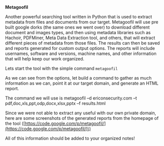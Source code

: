 **Metagoofil**

Another powerful searching tool written in Python that is used to extract metadata from files and documents from our target. Metagoofil will use pre built google dorks \(the same ones we went over\) to download different document and images types, and then using metadata libraries such as Hachoir, PDFMiner, Meta Data Extraction tool, and others, that will extract different pieces of metadata from those files. The results can then be saved and reports generated for custom output options. The reports will include usernames, software and versions, machine names, and other information that will help keep our work organized.

Lets start the tool with the simple command `metagoofil`

As we can see from the options, let build a command to gather as much information as we can, point it at our target domain, and generate an HTML report.

The command we will use is metagoofil –d ericonsecurity.com –t pdf,doc,xls,ppt,odp,docx,xlsx,pptx –f results.html

Since we were not able to extract any useful with our own private domain, here are some screenshots of the generated reports from the homepage of the tool \([https://code.google.com/p/metagoofil/](https://code.google.com/p/metagoofil/)\)



All of this information should be added to your organized notes!

